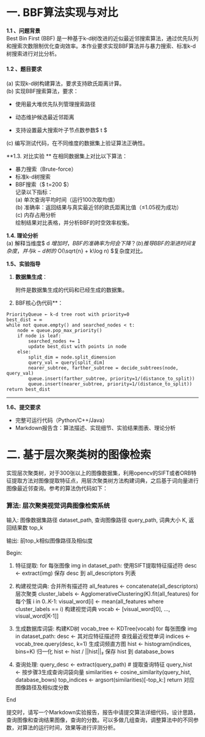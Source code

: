 #  一. BBF算法实现与对比

**1.1 、问题背景**  
Best Bin First (BBF) 是一种基于k-d树改进的近似最近邻搜索算法，通过优先队列和搜索次数限制优化查询效率。本作业要求实现BBF算法并与暴力搜索、标准k-d树搜索进行对比分析。


#### 1.2 、题目要求

(a) 实现k-d树构建算法，要求支持欧氏距离计算。  
(b) 实现BBF搜索算法，要求：  

- 使用最大堆优先队列管理搜索路径  

- 动态维护候选最近邻距离  

- 支持设置最大搜索叶子节点数参数$ t $  

(c) 编写测试代码，在不同维度的数据集上验证算法正确性。

**1.3. 对比实验 ** 
在相同数据集上对比以下算法：  

- 暴力搜索（Brute-force）  
- 标准k-d树搜索  
- BBF搜索（$ t=200 $）  
记录以下指标：  
(a) 单次查询平均时间（运行100次取均值）  
(b) 准确率：返回结果与真实最近邻的欧氏距离比值（≤1.05视为成功）  
(c) 内存占用分析  
绘制结果对比表格，并分析BBF的时空效率权衡。

**1.4. 理论分析**  
(a) 解释当维度$ d $增加时，BBF的准确率为何会下降？  
(b) 推导BBF的渐进时间复杂度，并与k-d树的$ O(\sqrt{n} + k\log n) $复杂度对比。

**1.5、实验指导**

1. **数据集生成**：

    附件是数据集生成的代码和已经生成的数据集。

      

2. BBF核心伪代码**：
```
PriorityQueue ← k-d tree root with priority=0
best_dist = ∞
while not queue.empty() and searched_nodes < t:
    node = queue.pop_max_priority()
    if node is leaf:
        searched_nodes += 1
        update best_dist with points in node
    else:
        split_dim = node.split_dimension
        query_val = query[split_dim]
        nearer_subtree, farther_subtree = decide_subtrees(node, query_val)
        queue.insert(farther_subtree, priority=1/(distance_to_split))
        queue.insert(nearer_subtree, priority=1/(distance_to_split))
return best_dist
```

---

**1.6、提交要求**

- 完整可运行代码（Python/C++/Java） 
- Markdown报告含：算法描述、实现细节、实验结果图表、理论分析


#  二. 基于层次聚类树的图像检索

实现层次聚类树，对于300张以上的图像数据集，利用opencv的SIFT或者ORB特征提取方法对图像提取特征点，用层次聚类树方法构建词典，之后基于词向量进行图像最近邻查询。参考的算法伪代码如下：

### 算法: 层次聚类视觉词典图像检索系统

输入: 
  图像数据集路径 dataset_path, 
  查询图像路径 query_path, 
  词典大小 K, 
  返回结果数 top_k

输出: 前top_k相似图像路径及相似度

Begin:
1. 特征提取:
   for 每张图像 img in dataset_path:
      使用SIFT提取特征描述符 desc ← extract(img)
      保存 desc 到 all_descriptors 列表

2. 构建视觉词典:
   合并所有描述符 all_features ← concatenate(all_descriptors)
   层次聚类 cluster_labels ← AgglomerativeClustering(K).fit(all_features)
   for 每个簇 i in 0..K-1:
      visual_word[i] ← mean(all_features where cluster_labels == i)
   构建视觉词典 vocab ← [visual_word[0], ..., visual_word[K-1]]

3. 生成数据库词袋:
   构建KD树 vocab_tree ← KDTree(vocab)
   for 每张图像 img in dataset_path:
      desc ← 其对应特征描述符
      查找最近视觉单词 indices ← vocab_tree.query(desc, k=1)
      生成词频直方图 hist ← histogram(indices, bins=K)
      归一化 hist ← hist / ||hist||₂
      保存 hist 到 database_bows

4. 查询处理:
   query_desc ← extract(query_path)          # 提取查询特征
   query_hist ← 按步骤3生成查询词袋向量
   similarities ← cosine_similarity(query_hist, database_bows)
   top_indices ← argsort(similarities)[-top_k:]
   return 对应图像路径及相似度分数

End



提交时，请写一个Markdown实验报告，报告中请提交算法详细代码，设计思路，查询图像和查询结果图像，查询的分数。可以多做几组查询，调整算法中的不同参数，对算法的运行时间，效果等进行评测分析。





